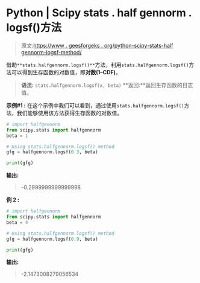 # Python | Scipy stats . half gennorm . logsf()方法

> 原文:[https://www . geesforgeks . org/python-scipy-stats-half gennorm-logsf-method/](https://www.geeksforgeeks.org/python-scipy-stats-halfgennorm-logsf-method/)

借助`**stats.halfgennorm.logsf()**`方法，利用`stats.halfgennorm.logsf()`方法可以得到生存函数的对数值，即**对数(1–CDF)**。

> **语法:** `stats.halfgennorm.logsf(x, beta)`
> **返回:**返回生存函数的日志值。

**示例#1 :**
在这个示例中我们可以看到，通过使用`stats.halfgennorm.logsf()`方法，我们能够使用该方法获得生存函数的对数值。

```py
# import halfgennorm
from scipy.stats import halfgennorm
beta = 1

# Using stats.halfgennorm.logsf() method
gfg = halfgennorm.logsf(0.3, beta)

print(gfg)
```

**输出:**

> -0.2999999999999998

**例 2 :**

```py
# import halfgennorm
from scipy.stats import halfgennorm
beta = 4

# Using stats.halfgennorm.logsf() method
gfg = halfgennorm.logsf(0.9, beta)

print(gfg)
```

**输出:**

> -2.1473008279056534